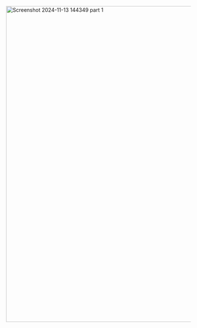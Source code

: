 <img width="860" alt="Screenshot 2024-11-13 144349 part 1" src="https://github.com/user-attachments/assets/a49abe27-5d79-4afd-93e0-b90c478a5d49">
